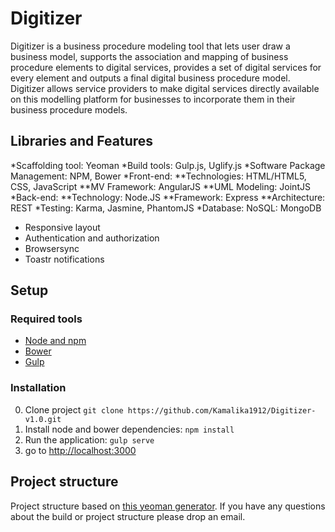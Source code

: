 # Digitizer

Digitizer is a business procedure modeling tool that lets user draw a business model, supports the association and mapping of business procedure elements to digital services, provides a set of digital services for every element and outputs a final digital business procedure model. Digitizer allows service providers to make digital services directly available on this modelling platform for businesses to incorporate them in their business procedure models.


## Libraries and Features
*Scaffolding tool: Yeoman
*Build tools: Gulp.js, Uglify.js
*Software Package Management: NPM, Bower
*Front-end:
**Technologies: HTML/HTML5, CSS, JavaScript 
**MV Framework: AngularJS 
**UML Modeling: JointJS
*Back-end:
**Technology: Node.JS
**Framework: Express
**Architecture: REST
*Testing: Karma, Jasmine, PhantomJS
*Database: NoSQL: MongoDB
* Responsive layout
* Authentication and authorization
* Browsersync
* Toastr notifications

## Setup

### Required tools
* [Node and npm](http://nodejs.org)
* [Bower](http://bower.io)
* [Gulp](http://gulpjs.com)

### Installation
0. Clone project `git clone https://github.com/Kamalika1912/Digitizer-v1.0.git`
1. Install node and bower dependencies: `npm install`
2. Run the application: `gulp serve`
3. go to [http://localhost:3000](http://localhost:3000)

## Project structure
Project structure based on [this yeoman generator](https://github.com/Swiip/generator-gulp-angular). If you have any questions about the build or project structure please drop an email.
